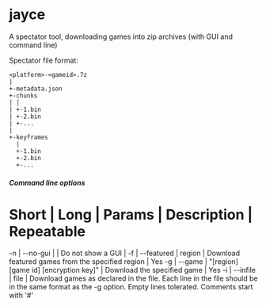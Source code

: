 jayce
=====

A spectator tool, downloading games into zip archives (with GUI and command line)

Spectator file format:
```
<platform>-<gameid>.7z
|
+-metadata.json
+-chunks
| |
| +-1.bin
| +-2.bin
| +-...
|
+-keyframes
  |
  +-1.bin
  +-2.bin
  +-...
```

##### Command line options

Short | Long | Params | Description | Repeatable
================================================
-n | --no-gui | | Do not show a GUI |
-f | --featured | region | Download featured games from the specified region | Yes
-g | --game | "[region] [game id] [encryption key]" | Download the specified game | Yes
-i | --infile | file | Download games as declared in the file. Each line in the file should be in the same format as the -g option. Empty lines tolerated. Comments start with '#'
